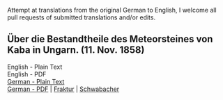 Attempt at translations from the original German to English, I welcome all pull requests of submitted translations and/or edits.

## Über die Bestandtheile des Meteorsteines von Kaba in Ungarn. (11. Nov. 1858)

English - Plain Text  
English - PDF  
[German - Plain Text](full-text-german.md)  
[German - PDF](https://cdn.solaranamnesis.com/Wohler/wohler_kaba_1858_german.pdf) | [Fraktur](https://cdn.solaranamnesis.com/Wohler/wohler_kaba_1858_german-frak.pdf) | [Schwabacher](https://cdn.solaranamnesis.com/Wohler/wohler_kaba_1858_german-swab.pdf)    
